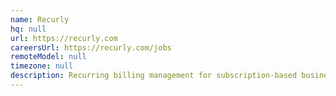 ```yaml
---
name: Recurly
hq: null
url: https://recurly.com
careersUrl: https://recurly.com/jobs
remoteModel: null
timezone: null
description: Recurring billing management for subscription-based businesses.
---
```

